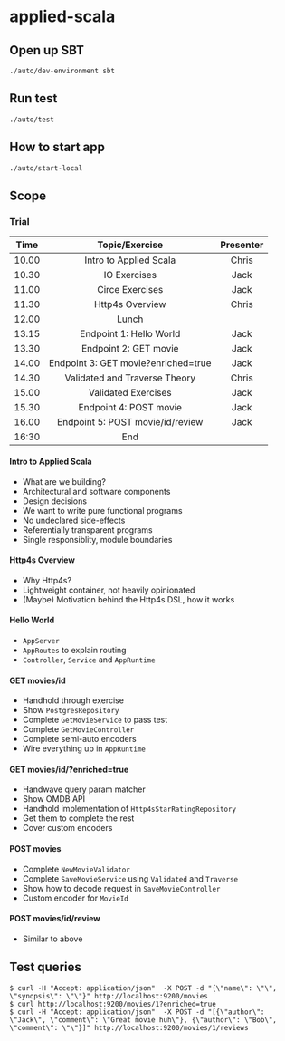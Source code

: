 # applied-scala

## Open up SBT

```
./auto/dev-environment sbt
```

## Run test

```
./auto/test
```

## How to start app

```
./auto/start-local
```

## Scope

### Trial

| Time | Topic/Exercise | Presenter
| :---: | :---: | :--:
| 10.00 | Intro to Applied Scala | Chris
| 10.30 | IO Exercises | Jack
| 11.00 | Circe Exercises | Jack
| 11.30 | Http4s Overview | Chris
| 12.00 | Lunch |
| 13.15 | Endpoint 1: Hello World | Jack
| 13.30 | Endpoint 2: GET movie | Jack
| 14.00 | Endpoint 3: GET movie?enriched=true | Jack
| 14.30 | Validated and Traverse Theory | Chris
| 15.00 | Validated Exercises | Jack
| 15.30 | Endpoint 4: POST movie | Jack
| 16.00 | Endpoint 5: POST movie/id/review | Jack
| 16:30 | End |

#### Intro to Applied Scala

- What are we building?
- Architectural and software components
- Design decisions
- We want to write pure functional programs
- No undeclared side-effects
- Referentially transparent programs
- Single responsiblity, module boundaries

#### Http4s Overview

- Why Http4s?
- Lightweight container, not heavily opinionated
- (Maybe) Motivation behind the Http4s DSL, how it works


#### Hello World

- `AppServer`
- `AppRoutes` to explain routing
- `Controller`, `Service` and `AppRuntime`

#### GET movies/id

- Handhold through exercise
- Show `PostgresRepository`
- Complete `GetMovieService` to pass test
- Complete `GetMovieController`
- Complete semi-auto encoders
- Wire everything up in `AppRuntime`

#### GET movies/id/?enriched=true

- Handwave query param matcher
- Show OMDB API
- Handhold implementation of `Http4sStarRatingRepository`
- Get them to complete the rest
- Cover custom encoders

#### POST movies

- Complete `NewMovieValidator`
- Complete `SaveMovieService` using `Validated` and `Traverse`
- Show how to decode request in `SaveMovieController`
- Custom encoder for `MovieId`

#### POST movies/id/review

- Similar to above

## Test queries

```
$ curl -H "Accept: application/json"  -X POST -d "{\"name\": \"\", \"synopsis\": \"\"}" http://localhost:9200/movies
$ curl http://localhost:9200/movies/1?enriched=true
$ curl -H "Accept: application/json"  -X POST -d "[{\"author\": \"Jack\", \"comment\": \"Great movie huh\"}, {\"author\": \"Bob\", \"comment\": \"\"}]" http://localhost:9200/movies/1/reviews
```
